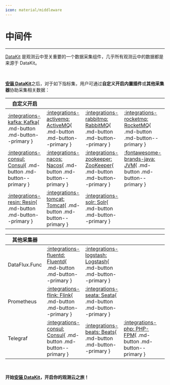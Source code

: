 ```yaml
---
icon: material/middleware
---
```


# 中间件

---

[DataKit](../../datakit/) 是观测云中至关重要的一个数据采集组件，几乎所有观测云中的数据都是来源于 DataKit。

<br/>

[**安装 DataKit**](../../datakit/datakit-install.md)之后，对于如下指标集，用户可通过**自定义开启内置插件**或**其他采集器**协助采集相关数据：

|**自定义开启** |                                                           |                                                             |                                                     |
| ----------------------------------------------------- | --------------------------------------------------------- | ----------------------------------------------------------- | --------------------------------------------------- | 
| [:integrations-kafka: Kafka](kafka.md){ .md-button .md-button--primary }   | [:integrations-activemq: ActiveMQ](activemq.md){ .md-button .md-button--primary } | [:integrations-rabbitmq: RabbitMQ](rabbitmq.md){ .md-button .md-button--primary } | [:integrations-rocketmq: RocketMQ](rocketmq.md){ .md-button .md-button--primary }   |
| [:integrations-consul: Consul](consul.md){ .md-button .md-button--primary } | [:integrations-nacos: Nacos](nacos.md){ .md-button .md-button--primary }       | [:integrations-zookeeper: ZooKeeper](zookeeper.md){ .md-button .md-button--primary } | [:fontawesome-brands-java: JVM](jvm.md){ .md-button .md-button--primary }     |
| [:integrations-resin: Resin](resin.md){ .md-button .md-button--primary } | [:integrations-tomcat: Tomcat](tomcat.md){ .md-button .md-button--primary } |[:integrations-solr: Solr](solr.md){ .md-button .md-button--primary }     |  |


| **其他采集器**           |                                                                 |                                                                   |                                                         |     |
| ----------------------- | --------------------------------------------------------------- | ----------------------------------------------------------------- | ------------------------------------------------------- | --- |
| DataFlux.Func | [:integrations-fluentd: Fluentd](fluentd-metrics.md){ .md-button .md-button--primary } | [:integrations-logstash: Logstash](logstash-metrics.md){ .md-button .md-button--primary } |                                                         |     |
| Prometheus    | [:integrations-flink: Flink](flink.md){ .md-button .md-button--primary }             | [:integrations-seata: Seata](seata.md){ .md-button .md-button--primary }               |                                                         |     |
| Telegraf      | [:integrations-consul: Consul](consul.md){ .md-button .md-button--primary }           | [:integrations-beats: Beats](beats.md){ .md-button .md-button--primary }               | [:integrations-php: PHP-FPM](php-fpm.md){ .md-button .md-button--primary } |     |

<br/>

**开始[安装 DataKit](../../datakit/datakit-install.md)，开启你的观测云之旅！**

